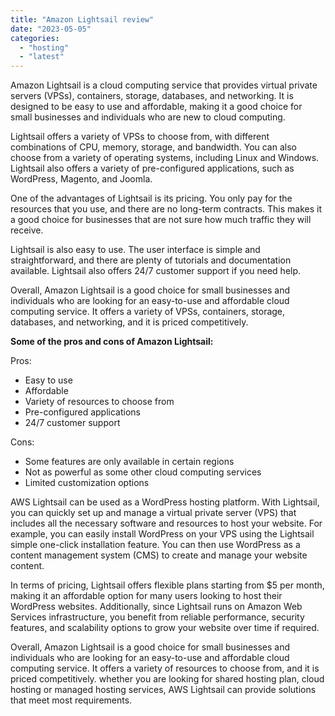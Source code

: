 ```yaml
---
title: "Amazon Lightsail review"
date: "2023-05-05"
categories: 
  - "hosting"
  - "latest"
---
```


Amazon Lightsail is a cloud computing service that provides virtual private servers (VPSs), containers, storage, databases, and networking. It is designed to be easy to use and affordable, making it a good choice for small businesses and individuals who are new to cloud computing.

Lightsail offers a variety of VPSs to choose from, with different combinations of CPU, memory, storage, and bandwidth. You can also choose from a variety of operating systems, including Linux and Windows. Lightsail also offers a variety of pre-configured applications, such as WordPress, Magento, and Joomla.

One of the advantages of Lightsail is its pricing. You only pay for the resources that you use, and there are no long-term contracts. This makes it a good choice for businesses that are not sure how much traffic they will receive.

Lightsail is also easy to use. The user interface is simple and straightforward, and there are plenty of tutorials and documentation available. Lightsail also offers 24/7 customer support if you need help.

Overall, Amazon Lightsail is a good choice for small businesses and individuals who are looking for an easy-to-use and affordable cloud computing service. It offers a variety of VPSs, containers, storage, databases, and networking, and it is priced competitively.

**Some of the pros and cons of Amazon Lightsail:**

Pros:

- Easy to use
- Affordable
- Variety of resources to choose from
- Pre-configured applications
- 24/7 customer support

Cons:

- Some features are only available in certain regions
- Not as powerful as some other cloud computing services
- Limited customization options

AWS Lightsail can be used as a WordPress hosting platform. With Lightsail, you can quickly set up and manage a virtual private server (VPS) that includes all the necessary software and resources to host your website. For example, you can easily install WordPress on your VPS using the Lightsail simple one-click installation feature. You can then use WordPress as a content management system (CMS) to create and manage your website content.

In terms of pricing, Lightsail offers flexible plans starting from $5 per month, making it an affordable option for many users looking to host their WordPress websites. Additionally, since Lightsail runs on Amazon Web Services infrastructure, you benefit from reliable performance, security features, and scalability options to grow your website over time if required.

Overall, Amazon Lightsail is a good choice for small businesses and individuals who are looking for an easy-to-use and affordable cloud computing service. It offers a variety of resources to choose from, and it is priced competitively. whether you are looking for shared hosting plan, cloud hosting or managed hosting services, AWS Lightsail can provide solutions that meet most requirements.
